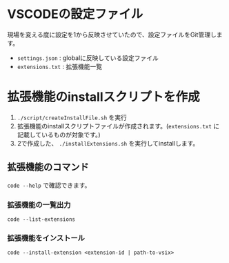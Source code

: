 # VSCODEの設定ファイル

現場を変える度に設定を1から反映させていたので、設定ファイルをGit管理します。

- `settings.json` : globalに反映している設定ファイル
- `extensions.txt` : 拡張機能一覧

# 拡張機能のinstallスクリプトを作成

1. `./script/createInstallFile.sh` を実行
2. 拡張機能のinstallスクリプトファイルが作成されます。(`extensions.txt` に記載しているものが対象です。)
3. 2で作成した、 `./installExtensions.sh` を実行してinstallします。

## 拡張機能のコマンド

`code --help` で確認できます。

### 拡張機能の一覧出力

`code --list-extensions`

### 拡張機能をインストール

`code --install-extension <extension-id | path-to-vsix>`